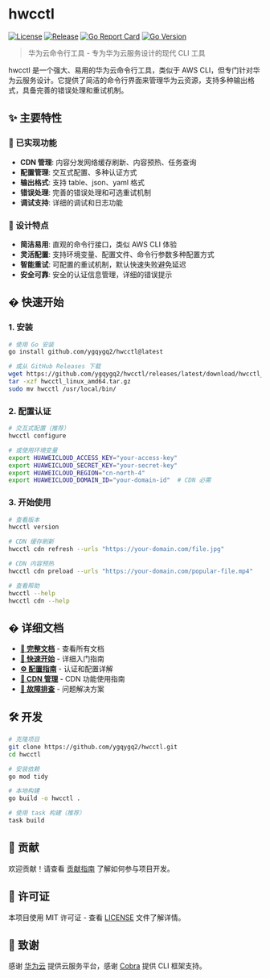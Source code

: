 # hwcctl

[![License](https://img.shields.io/github/license/ygqygq2/hwcctl)](https://github.com/ygqygq2/hwcctl/blob/main/LICENSE)
[![Release](https://img.shields.io/github/v/release/ygqygq2/hwcctl)](https://github.com/ygqygq2/hwcctl/releases/latest)
[![Go Report Card](https://goreportcard.com/badge/github.com/ygqygq2/hwcctl)](https://goreportcard.com/report/github.com/ygqygq2/hwcctl)
[![Go Version](https://img.shields.io/github/go-mod/go-version/ygqygq2/hwcctl)](https://golang.org/)

> 华为云命令行工具 - 专为华为云服务设计的现代 CLI 工具

hwcctl 是一个强大、易用的华为云命令行工具，类似于 AWS CLI，但专门针对华为云服务设计。它提供了简洁的命令行界面来管理华为云资源，支持多种输出格式，具备完善的错误处理和重试机制。

## ✨ 主要特性

### 🔧 已实现功能

- **CDN 管理**: 内容分发网络缓存刷新、内容预热、任务查询
- **配置管理**: 交互式配置、多种认证方式
- **输出格式**: 支持 table、json、yaml 格式
- **错误处理**: 完善的错误处理和可选重试机制
- **调试支持**: 详细的调试和日志功能

### 🚀 设计特点

- **简洁易用**: 直观的命令行接口，类似 AWS CLI 体验
- **灵活配置**: 支持环境变量、配置文件、命令行参数多种配置方式
- **智能重试**: 可配置的重试机制，默认快速失败避免延迟
- **安全可靠**: 安全的认证信息管理，详细的错误提示

## � 快速开始

### 1. 安装

```bash
# 使用 Go 安装
go install github.com/ygqygq2/hwcctl@latest

# 或从 GitHub Releases 下载
wget https://github.com/ygqygq2/hwcctl/releases/latest/download/hwcctl_linux_amd64.tar.gz
tar -xzf hwcctl_linux_amd64.tar.gz
sudo mv hwcctl /usr/local/bin/
```

### 2. 配置认证

```bash
# 交互式配置（推荐）
hwcctl configure

# 或使用环境变量
export HUAWEICLOUD_ACCESS_KEY="your-access-key"
export HUAWEICLOUD_SECRET_KEY="your-secret-key"
export HUAWEICLOUD_REGION="cn-north-4"
export HUAWEICLOUD_DOMAIN_ID="your-domain-id"  # CDN 必需
```

### 3. 开始使用

```bash
# 查看版本
hwcctl version

# CDN 缓存刷新
hwcctl cdn refresh --urls "https://your-domain.com/file.jpg"

# CDN 内容预热
hwcctl cdn preload --urls "https://your-domain.com/popular-file.mp4"

# 查看帮助
hwcctl --help
hwcctl cdn --help
```

## � 详细文档

- **[📖 完整文档](./docs/README.md)** - 查看所有文档
- **[🚀 快速开始](./docs/02-quick-start.md)** - 详细入门指南
- **[⚙️ 配置指南](./docs/03-configuration.md)** - 认证和配置详解
- **[🔄 CDN 管理](./docs/04-cdn.md)** - CDN 功能使用指南
- **[🔧 故障排查](./docs/08-troubleshooting.md)** - 问题解决方案

## 🛠️ 开发

```bash
# 克隆项目
git clone https://github.com/ygqygq2/hwcctl.git
cd hwcctl

# 安装依赖
go mod tidy

# 本地构建
go build -o hwcctl .

# 使用 task 构建（推荐）
task build
```

## 🤝 贡献

欢迎贡献！请查看 [贡献指南](./docs/11-development.md) 了解如何参与项目开发。

## 📄 许可证

本项目使用 MIT 许可证 - 查看 [LICENSE](LICENSE) 文件了解详情。

## 🙏 致谢

感谢 [华为云](https://www.huaweicloud.com/) 提供云服务平台，感谢 [Cobra](https://github.com/spf13/cobra) 提供 CLI 框架支持。

